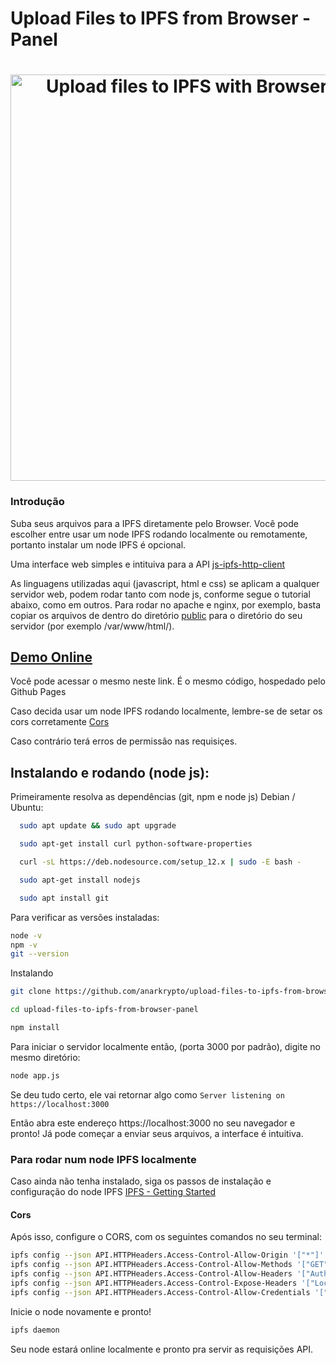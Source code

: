 # Upload Files to IPFS from Browser - Panel

<h1 align="center">
  <img width="650px" src="https://raw.githubusercontent.com/anarkrypto/upload-files-to-ipfs-from-browser-panel/master/public/img/preview.png" alt="Upload files to IPFS with Browser - Panel" />
</h1>


<h3>Introdução</h3>

Suba seus arquivos para a IPFS diretamente pelo Browser.
Você pode escolher entre usar um node IPFS rodando localmente ou remotamente, portanto instalar um node IPFS é opcional.

Uma interface web simples e intituiva para a API [js-ipfs-http-client](https://github.com/ipfs/js-ipfs-http-client)

As linguagens utilizadas aqui (javascript, html e css) se aplicam a qualquer servidor web, podem rodar tanto com node js, conforme segue o tutorial abaixo, como em outros. 
Para rodar no apache e nginx, por exemplo, basta copiar os arquivos de dentro do diretório 
[public](https://github.com/anarkrypto/upload-files-to-ipfs-from-browser-panel/tree/master/public") para o diretório do seu servidor (por exemplo /var/www/html/).

  [<h2>Demo Online</h2>](https://anarkrypto.github.io/upload-files-to-ipfs-from-browser-panel/public)
  
  
  
Você pode acessar o mesmo neste link. É o mesmo código, hospedado pelo Github Pages


Caso decida usar um node IPFS rodando localmente, lembre-se de setar os cors corretamente [Cors](#Cors)

Caso contrário terá erros de permissão nas requisiçes.

## Instalando e rodando (node js):

Primeiramente resolva as dependências (git, npm e node js)
Debian / Ubuntu:
```bash
  sudo apt update && sudo apt upgrade

  sudo apt-get install curl python-software-properties

  curl -sL https://deb.nodesource.com/setup_12.x | sudo -E bash -

  sudo apt-get install nodejs

  sudo apt install git
```

Para verificar as versões instaladas:
```bash
node -v
npm -v
git --version
```

Instalando

```bash
git clone https://github.com/anarkrypto/upload-files-to-ipfs-from-browser-panel.git

cd upload-files-to-ipfs-from-browser-panel

npm install
```


 Para iniciar o servidor localmente então,  (porta 3000 por padrão), digite no mesmo diretório:

```bash
node app.js
```

Se deu tudo certo, ele vai retornar algo como
``` Server listening on https://localhost:3000 ```

Então abra este endereço https://localhost:3000 no seu navegador e pronto! Já pode começar a enviar seus arquivos, a interface é intuitiva.


### Para rodar num node IPFS localmente 


Caso ainda não tenha instalado, siga os passos de instalação e configuração do node IPFS [IPFS - Getting Started](https://ipfs.io/ipfs/Qme5m1hmmMbjdzcDeUC2LtHZxAABYtdmq5mBpvtBsC8VL5/docs/getting-started/)

#### Cors
Após isso, configure o CORS, com os seguintes comandos no seu terminal:

```bash
ipfs config --json API.HTTPHeaders.Access-Control-Allow-Origin '["*"]'
ipfs config --json API.HTTPHeaders.Access-Control-Allow-Methods '["GET", "POST"]'
ipfs config --json API.HTTPHeaders.Access-Control-Allow-Headers '["Authorization"]'
ipfs config --json API.HTTPHeaders.Access-Control-Expose-Headers '["Location"]'
ipfs config --json API.HTTPHeaders.Access-Control-Allow-Credentials '["true"]'
```

Inicie o node novamente e pronto!
```bash
ipfs daemon 
```

Seu node estará online localmente e pronto pra servir as requisições API. 
